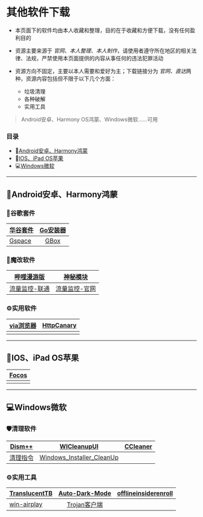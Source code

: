 # **其他软件下载**

- 本页面下的软件均由本人收藏和整理，目的在于收藏和方便下载，没有任何盈利目的

- 资源主要来源于 *官网、本人整理、本人制作*，请使用者遵守所在地区的相关法律、法规，严禁使用本页面提供的内容从事任何的违法犯罪活动

- 资源方向不固定，主要以本人需要和爱好为主；下载链接分为 *官网、直达*两种，资源内容包括但不限于以下几个方面：
  - 垃圾清理
  - 各种破解
  - 实用工具

> Android安卓、Harmony OS鸿蒙、Windows微软……可用

### **目录**

- 📱[Android安卓、Harmony鸿蒙](#android%E5%AE%89%E5%8D%93harmony%E9%B8%BF%E8%92%99)<br>
- 🍎[IOS、iPad OS苹果](iosipad-os%E8%8B%B9%E6%9E%9C)<br>
- 💻[Windows微软](#windows%E5%BE%AE%E8%BD%AF)

---

## 📱Android安卓、Harmony鸿蒙

### **🧣谷歌套件**

|[华谷套件](https://musetransfer.com/s/cpmsr6stj)|[Go安装器](https://musetransfer.com/s/5x5izlvot)|
| ---------------- | :--------------------: |
|[Gspace](https://musetransfer.com/s/10ous37uu)|[GBox](http://gboxlab.com/)|

### **🧣魔改软件**

|[哔哩漫游版](https://musetransfer.com/s/cy0r6pxsm)|[神秘模块](https://github.com/wchenyi/wall/raw/gh-pages/%E8%B5%84%E6%BA%90/%E7%A5%9E%E7%A7%98_android_202304231027.zip)|
| ---------------- | :--------------------: |
|[流量监控-联通](https://github.com/wchenyi/wall/raw/main/%E8%B5%84%E6%BA%90/%E6%B5%81%E9%87%8F%E7%9B%91%E6%8E%A7(%E8%81%94%E9%80%9A).apk)|[流量监控-官网](https://github.com/JunXiaoRuo/unicom)|

### **⚙️实用软件**

|[via浏览器](https://musetransfer.com/s/7okdyqmkk)|[HttpCanary](https://musetransfer.com/s/jwgt3tdlo)|
| ---------------- | :--------------------: |
|     |     |

---

## 🍎IOS、iPad OS苹果

|[Focos](https://apps.apple.com/cn/app/focos/id1274938524)|
| ---------------- |
|     |

---

## 💻Windows微软

### **🛡️清理软件**

|[Dism++](https://github.com/Chuyu-Team/Dism-Multi-language/releases)|[WICleanupUI](https://musetransfer.com/s/569pnqfik)|[CCleaner](https://musetransfer.com/s/2d0ocj7q0)|
| ---------------- | :--------------------: | :-----------------: |
|[清理指令](https://musetransfer.com/s/kyz1sjsqj)|[Windows_Installer_CleanUp](https://musetransfer.com/s/0qgc3mml0)|      |

### **⚙️实用工具**

|[TranslucentTB](https://github.com/TranslucentTB/TranslucentTB/releases)|[Auto-Dark-Mode](https://musetransfer.com/s/nitwmnrqi)|[offlineinsiderenroll](https://musetransfer.com/s/rpkjokn1q)|
| ---------------- | :--------------------: | :-----------------: |
|[win-airplay](https://musetransfer.com/s/3ropamxs1)|[Trojan客户端](https://itlanyan.com/trojan-clients-download/)|      |
